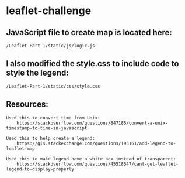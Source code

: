# leaflet-challenge


## JavaScript file to create map is located here:
	/Leaflet-Part-1/static/js/logic.js

## I also modified the style.css to include code to style the legend:
	/Leaflet-Part-1/static/css/style.css



## Resources:
	Used this to convert time from Unix:
		https://stackoverflow.com/questions/847185/convert-a-unix-timestamp-to-time-in-javascript

	Used this to help create a legend:
		https://gis.stackexchange.com/questions/193161/add-legend-to-leaflet-map

	Used this to make legend have a white box instead of transparent:
		https://stackoverflow.com/questions/45518547/cant-get-leaflet-legend-to-display-properly
